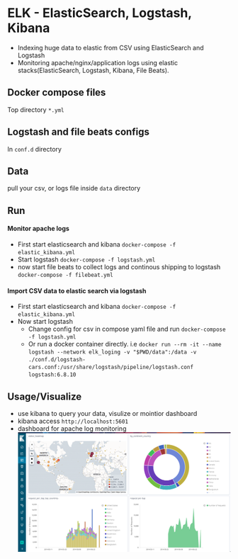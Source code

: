 # ELK - ElasticSearch, Logstash, Kibana
- Indexing huge data to elastic from CSV using ElasticSearch and Logstash
- Monitoring apache/nginx/application logs using elastic stacks(ElasticSearch, Logstash, Kibana, File Beats).

## Docker compose files
Top directory `*.yml`

## Logstash and file beats configs
In `conf.d` directory

## Data 
pull your csv, or logs file inside `data` directory

## Run
#### Monitor apache logs
- First start elasticsearch and kibana `docker-compose -f elastic_kibana.yml`
- Start logstash `docker-compose -f logstash.yml`
- now start file beats to collect logs and continous shipping to logstash `docker-compose -f filebeat.yml`

#### Import CSV data to elastic search via logstash
- First start elasticsearch and kibana `docker-compose -f elastic_kibana.yml`
- Now start logstash
    - Change config for csv in compose yaml file and run `docker-compose -f logstash.yml`
    - Or run a docker container directly. i.e
        `docker run --rm -it --name logstash --network elk_loging -v "$PWD/data":/data -v ./conf.d/logstash-cars.conf:/usr/share/logstash/pipeline/logstash.conf logstash:6.8.10`

## Usage/Visualize
- use kibana to query your data, visulize or mointior dashboard
- kibana access `http://localhost:5601`
- dashboard for apache log monitoring
    ![dashboard.png](dashboard.png)